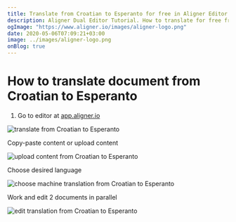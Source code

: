 ```yaml
---
title: Translate from Croatian to Esperanto for free in Aligner Editor
description: Aligner Dual Editor Tutorial. How to translate for free from Croatian to Esperanto. Aligner is multilingual document management platform. 
ogImage: "https://www.aligner.io/images/aligner-logo.png"
date: 2020-05-06T07:09:21+03:00
image: ../images/aligner-logo.png
onBlog: true
---
```


# How to translate document from Croatian to Esperanto

1. Go to editor at [app.aligner.io](https://app.aligner.io "Aligner App web page")

![translate from Croatian to Esperanto](../aligner-blank-editor.png "translate from Croatian to Esperanto")

Copy-paste content or upload content

![upload content from Croatian to Esperanto](../aligner-uploaded-document.png "upload content from Croatian to Esperanto")

Choose desired language

![choose machine translation from Croatian to Esperanto](../aligner-language-dropdown.png "choose machine translation from Croatian to Esperanto")

Work and edit 2 documents in parallel

![edit translation from Croatian to Esperanto](../aligner-double-sitded-editor.png "edit translation from Croatian to Esperanto")

